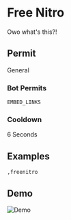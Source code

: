 # Free Nitro
Owo what's this?!

## Permit
General
### Bot Permits
`EMBED_LINKS`
### Cooldown
6 Seconds
## Examples
`,freenitro`
## Demo 
![Demo](https://i.ibb.co/vjRP3dP/freenitro.gif)
